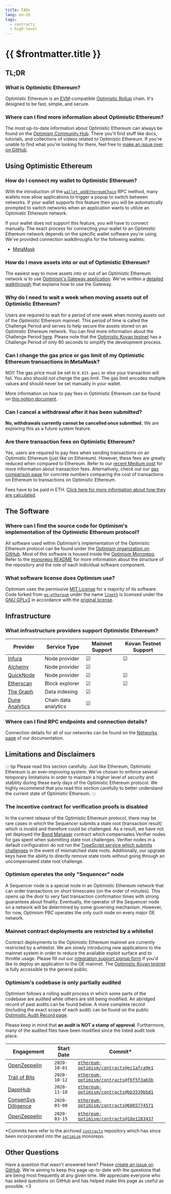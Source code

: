 ```yaml
---
title: FAQs
lang: en-US
tags:
  - contracts
  - high-level
---
```


# {{ $frontmatter.title }}

## TL;DR

### What is Optimistic Ethereum?

Optimistic Ethereum is an [EVM](https://ethereum.org/en/developers/docs/evm/)-compatible [Optimistic Rollup](https://research.paradigm.xyz/rollups) chain. It's designed to be fast, simple, and secure.

<!--
## How can I use Optimistic Ethereum?

TODO: this section needs to be written
-->

### Where can I find more information about Optimistic Ethereum?

The most up-to-date information about Optimistic Ethereum can always be found on the [Optimism Community Hub](https://community.optimism.io/docs/). There you'll find stuff like docs, tutorials, and collections of videos related to Optimistic Ethereum. If you're unable to find what you're looking for there, feel free to [make an issue over on GitHub](https://github.com/ethereum-optimism/community-hub/issues).

## Using Optimistic Ethereum

### How do I connect my wallet to Optimistic Ethereum?

With the introduction of the [`wallet_addEthereumChain`](https://docs.metamask.io/guide/rpc-api.html#wallet-addethereumchain) RPC method, many wallets now allow applications to trigger a popup to switch between networks. If your wallet supports this feature then you will be automatically prompted to switch networks when an application wants to utilize an Optimistic Ethereum network.

If your wallet does not support this feature, you will have to connect manually.
The exact process for connecting your wallet to an Optimistic Ethereum network depends on the specific wallet software you're using. We've provided connection walkthroughs for the following wallets:

- [MetaMask](https://community.optimism.io/docs/developers/metamask.html)

### How do I move assets into or out of Optimistic Ethereum?

The easiest way to move assets into or out of an Optimistic Ethereum network is to use [Optimism's Gateway application](https://gateway.optimism.io/). We've written a [detailed walkthrough](https://community.optimism.io/docs/developers/eth-gateway.html) that explains how to use the Gateway.

### Why do I need to wait a week when moving assets out of Optimistic Ethereum?

Users are required to wait for a period of one week when moving assets out of the Optimistic Ethereum mainnet. This period of time is called the Challenge Period and serves to help secure the assets stored on an Optimistic Ethereum network. You can find more information about the Challenge Period [here](https://community.optimism.io/docs/developers/bridge/messaging.html#understanding-the-challenge-period). Please note that the [Optimistic Kovan testnet](https://community.optimism.io/docs/developers/networks.html#optimistic-kovan) has a Challenge Period of only 60 seconds to simplify the development process.

### Can I change the gas price or gas limit of my Optimistic Ethereum transactions in MetaMask?

<!--- TODO: Clean up a bit --->
NO!! The gas price must be set to `0.015 gwei` or else your transaction will fail. You also should _not_ change the gas limit. The gas limit encodes multiple values and should never be set manually in your wallet.

More information on how to pay fees in Optimistic Ethereum can be found on [this notion document](https://www.notion.so/optimismpbc/How-to-pay-Fees-in-Optimistic-Ethereum-f706f4e5b13e460fa5671af48ce9a695).

### Can I cancel a withdrawal after it has been submitted?

**No, withdrawals currently cannot be cancelled once submitted.**
We are exploring this as a future system feature.

### Are there transaction fees on Optimistic Ethereum?

<!-- TODO: link to fees page once finished -->

Yes, users are required to pay fees when sending transactions on an 
Optimistic Ethereum (just like on Ethereum). However, these fees are 
greatly reduced when compared to Ethereum. Refer to our [recent Medium post](https://community.optimism.io/docs/developers/fees.html) for more 
information about transaction fees. Alternatively, check out our [gas comparison page](https://optimism.io/gas-comparison) for concrete numbers comparing 
the cost of transactions on Ethereum to transactions on Optimistic Ethereum.

Fees have to be paid in ETH. [Click here for more information about how they
are calculated](/docs/developers/fees.html).

## The Software

### Where can I find the source code for Optimism's implementation of the Optimistic Ethereum protocol?

All software used within Optimism's implementation of the Optimistic Ethereum protocol can be found under the [Optimism organization on GitHub](https://github.com/ethereum-optimism). Most of this software is housed inside the [Optimism Monorepo](https://github.com/ethereum-optimism/optimism). Refer to the [monorepo README](https://github.com/ethereum-optimism/optimism/blob/develop/README.md) for more information about the structure of the repository and the role of each individual software component.

### What software license does Optimism use?

Optimism uses the permissive [MIT License](https://github.com/ethereum-optimism/optimism/blob/develop/LICENSE) for a majority of its software. Code forked from [`go-ethereum`](https://github.com/ethereum/go-ethereum) under the name [`l2geth`](https://github.com/ethereum-optimism/optimism/tree/master/l2geth) is licensed under the [GNU GPLv3](https://github.com/ethereum-optimism/optimism/blob/develop/l2geth/COPYING) in accordance with the [original license](https://github.com/ethereum/go-ethereum/blob/master/COPYING).

## Infrastructure

### What infrastructure providers support Optimistic Ethereum?

<!-- TODO: link to infra page once finished and remove this table -->

| Provider                                     | Service Type         | Mainnet Support | Kovan Testnet Support |
| -------------------------------------------- | -------------------- | --------------- | --------------------- |
| [Infura](https://infura.io/)                 | Node provider        | ☑               | ☑                     |
| [Alchemy](https://www.alchemyapi.io/)        | Node provider        | ☑               |                       |
| [QuickNode](https://www.quicknode.com/)      | Node provider        | ☑               | ☑                     |
| [Etherscan](https://etherscan.io/)           | Block explorer       | ☑               | ☑                     |
| [The Graph](https://thegraph.com/)           | Data indexing        | ☑               |                       |
| [Dune Analytics](https://duneanalytics.com/) | Chain data analytics | ☑               |                       |

### Where can I find RPC endpoints and connection details?

Connection details for all of our networks can be found on the [Networks page](https://community.optimism.io/docs/developers/networks.html) of our documentation.

## Limitations and Disclaimers

::: tip Please read this section carefully.
Just like Ethereum, Optimistic Ethereum is an ever-improving system. We've chosen to enforce several temporary limitations in order to maintain a higher level of security and stability during these early days of the Optimistic Ethereum protocol. We highly recommend that you read this section carefully to better understand the current state of Optimistic Ethereum.
:::

### The incentive contract for verification proofs is disabled

In the current release of the Optimistic Ethereum protocol, there may be rare cases in which the Sequencer submits a state root (transaction result) which is invalid and therefore could be challenged. As a result, we have not yet deployed the [Bond Manager](https://github.com/ethereum-optimism/optimism/blob/develop/packages/contracts/contracts/optimistic-ethereum/OVM/verification/OVM_BondManager.sol) contract which compensates Verifier nodes for gas spent when submitting state root challenges. Verifier nodes in a default configuration do not run the [TypeScript service which submits challenges](https://github.com/ethereum-optimism/optimism-ts-services/blob/master/src/services/fraud-prover.service.ts) in the event of mismatched state roots. Additionally, our upgrade keys have the ability to directly remove state roots without going through an uncompensated state root challenge.

### Optimism operates the only "Sequencer" node

A Sequencer node is a special node in an Optimistic Ethereum network that can order transactions on short timescales (on the order of minutes). This opens up the door to very fast transaction confirmation times with strong guarantees about finality. Eventually, the operator of the Sequencer node on a network will be determined by some governing mechanism. However, for now, Optimism PBC operates the only such node on every major OE network.

### Mainnet contract deployments are restricted by a whitelist

Contract deployments to the Optimistic Ethereum mainnet are currently restricted by a whitelist. We are slowly introducing new applications to the mainnet system in order to reduce the available exploit surface and to throttle usage. Please fill out our [integration support signup form](https://docs.google.com/forms/u/1/d/e/1FAIpQLSdKyXpXY1C4caWD3baQBK1dPjEboOJ9dpj9flc-ursqq8KU0w/viewform) if you'd like to deploy an application to the OE mainnet. The [Optimistic Kovan testnet](https://community.optimism.io/docs/developers/networks.html#optimistic-kovan) is fully accessible to the general public.

### Optimism's codebase is only partially audited

Optimism follows a rolling audit process in which some parts of the codebase are audited while others are still being modified. An abridged record of past audits can be found below. A more complete record (including the exact scope of each audit) can be found on the public [Optimistic Audit Record page](https://optimismpbc.notion.site/Optimistic-Audit-History-Public-0bfe66af91ae4f778f92206c437814bd).

Please keep in mind that **an audit is NOT a stamp of approval**.
Furthermore, many of the audited files have been modified since the listed audit took place.

| Engagement                                               | Start Date   | Commit\*                                                                                                                                 |
| -------------------------------------------------------- | ------------ | ---------------------------------------------------------------------------------------------------------------------------------------- |
| [OpenZeppelin](https://openzeppelin.com/)                | `2020-10-01` | [`ethereum-optimism/contracts@ec1afca9e1`](https://github.com/ethereum-optimism/contracts/tree/ec1afca9e15117608121377b15d66cb56084e52d) |
| [Trail of Bits](https://www.trailofbits.com/)            | `2020-10-12` | [`ethereum-optimism/contracts@f6f5f3a63b`](https://github.com/ethereum-optimism/contracts/tree/f6f5f3a63bc99b4e9ab26b51db7206d22213c406) |
| [DappHub](https://dapphub.com/)                          | `2020-11-18` | [`ethereum-optimism/contracts@bb3539bbd1`](https://github.com/ethereum-optimism/contracts/tree/bb3539bbd10c15a72a46cf4fb8d2472ef68f6322) |
| [ConsenSys Dilligence](https://consensys.net/diligence/) | `2020-03-08` | [`ethereum-optimism/contracts@6065774571`](https://github.com/ethereum-optimism/contracts/tree/606577457191973b46034602f46ddcc130a5c0ac) |
| [OpenZeppelin](https://openzeppelin.com/)                | `2020-03-15` | [`ethereum-optimism/contracts@18e1283437`](https://github.com/ethereum-optimism/contracts/tree/18e128343731b9bde23812ce932e24d81440b6b7) |

\*Commits here refer to the archived [`contracts`](https://github.com/ethereum-optimism/contracts) repository which has since been incorporated into the [`optimism`](https://github.com/ethereum-optimism/contracts) monorepo.

## Other Questions

Have a question that wasn't answered here?
Please [create an issue on GitHub](https://github.com/ethereum-optimism/community-hub/issues).
We're aiming to keep this page up-to-date with the questions that are being most frequently at any given time.
We appreciate everyone who has asked questions on GitHub and has helped make this page as useful as possible. <3
